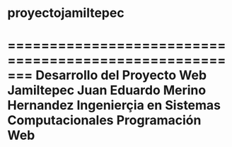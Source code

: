 # proyectojamiltepec
=======================================================
Desarrollo del Proyecto Web Jamiltepec
Juan Eduardo Merino Hernandez 
Ingenierçia en Sistemas Computacionales
Programación Web
=======================================================
